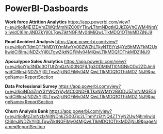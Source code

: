 # PowerBI-Dasboards

**Work force Attrition Analytics**
https://app.powerbi.com/view?r=eyJrIjoiMjE1ZDVmZWQtMmNiZC00YTkwLThmNDgtM2JkZGVhOWM4NmYxIiwidCI6ImJjNDZkYjI0LTgwZjktNGFiMy04MjQwLTlkMDQ1OThkMDZjNiJ9 

**Road Accident Analysis**
https://app.powerbi.com/view?r=eyJrIjoiYTdmOTFkMDYtYmMwYy00ZWZhLTkyNTEtYzI4YzBhMWFkM2UxIiwidCI6ImJjNDZkYjI0LTgwZjktNGFiMy04MjQwLTlkMDQ1OThkMDZjNiJ9 

**Apocalypse Sales Analytics**
https://app.powerbi.com/view?r=eyJrIjoiYjc3NDc3OTUtZmQzNi00NGFjLTg3ODMtMTI0NGNkODc2ZDJmIiwidCI6ImJjNDZkYjI0LTgwZjktNGFiMy04MjQwLTlkMDQ1OThkMDZjNiJ9&pageName=ReportSection 

**Data Professional Survey**
https://app.powerbi.com/view?r=eyJrIjoiNDdiZmY3YWQtYjAyMC00NDFlLTkxNWMtYzBiODU5ZmNiMGE5IiwidCI6ImJjNDZkYjI0LTgwZjktNGFiMy04MjQwLTlkMDQ1OThkMDZjNiJ9&pageName=ReportSection

**Churn Analysis Bank**
https://app.powerbi.com/view?r=eyJrIjoiMzZmNzIxNjItNDhkZS00Zjc2LThmYzEtYjQ4ZTYyN2UwNjhmIiwidCI6ImJjNDZkYjI0LTgwZjktNGFiMy04MjQwLTlkMDQ1OThkMDZjNiJ9&pageName=ReportSection
